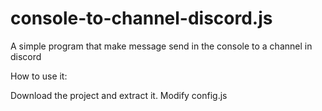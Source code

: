 # console-to-channel-discord.js
A simple program that make message send in the console to a channel in discord

How to use it:

Download the project and extract it.
Modify config.js
